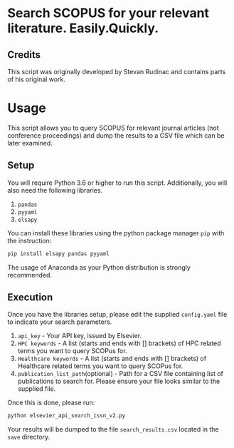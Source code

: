 <!--
 Copyright 2020 Ujjwal Sharma. All rights reserved.
 Use of this source code is governed by a BSD-style
 license that can be found in the LICENSE file.
-->

# Search SCOPUS for your relevant literature. Easily.Quickly. #

## Credits ##

This script was originally developed by Stevan Rudinac and contains parts of his original work.

# Usage     

This script allows you to query SCOPUS for relevant journal articles (not conference proceedings) and dump the results to a CSV file which can be later examined.

## Setup ##

You will require Python 3.6 or higher to run this script. Additionally, you will also need the following libraries.

1. `pandas`
2. `pyyaml`
3. `elsapy`

You can install these libraries using the python package manager `pip` with the instruction:

```python
pip install elsapy pandas pyyaml
```

The usage of Anaconda as your Python distribution is strongly recommended.

## Execution ##

Once you have the libraries setup, please edit the supplied `config.yaml` file to indicate your search parameters. 

1. `api_key` - Your API key, issued by Elsevier.
2. `HPC keywords` - A list (starts and ends with [] brackets) of HPC related terms you want to query SCOPus for.
3. `Healthcare keywords` - A list (starts and ends with [] brackets) of Healthcare related terms you want to query SCOPus for.
4. `publication_list_path`(optional) - Path for a CSV file containing list of publications to search for. Please ensure your file looks similar to the supplied file.

Once this is done, please run:

```python
python elsevier_api_search_issn_v2.py
```

Your results will be dumped to the file `search_results.csv` located in the `save` directory.